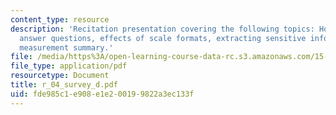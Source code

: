 ```yaml
---
content_type: resource
description: 'Recitation presentation covering the following topics: How do people
  answer questions, effects of scale formats, extracting sensitive information, and
  measurement summary.'
file: /media/https%3A/open-learning-course-data-rc.s3.amazonaws.com/15-301-managerial-psychology-laboratory-fall-2004/fde985c1e908e1e200199822a3ec133f_r_04_survey_d.pdf
file_type: application/pdf
resourcetype: Document
title: r_04_survey_d.pdf
uid: fde985c1-e908-e1e2-0019-9822a3ec133f
---
```

